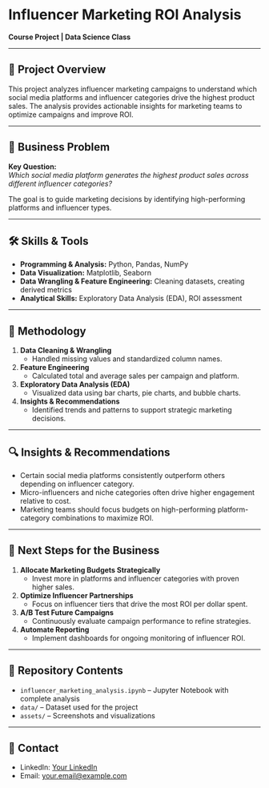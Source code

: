 # Influencer Marketing ROI Analysis

**Course Project | Data Science Class**


---

## 📌 Project Overview
This project analyzes influencer marketing campaigns to understand which social media platforms and influencer categories drive the highest product sales. The analysis provides actionable insights for marketing teams to optimize campaigns and improve ROI.

---

## 🎯 Business Problem
**Key Question:**  
*Which social media platform generates the highest product sales across different influencer categories?*  

The goal is to guide marketing decisions by identifying high-performing platforms and influencer types.

---

## 🛠 Skills & Tools
- **Programming & Analysis:** Python, Pandas, NumPy  
- **Data Visualization:** Matplotlib, Seaborn  
- **Data Wrangling & Feature Engineering:** Cleaning datasets, creating derived metrics  
- **Analytical Skills:** Exploratory Data Analysis (EDA), ROI assessment  

---

## 📝 Methodology
1. **Data Cleaning & Wrangling**  
   - Handled missing values and standardized column names.  
2. **Feature Engineering**  
   - Calculated total and average sales per campaign and platform.  
3. **Exploratory Data Analysis (EDA)**  
   - Visualized data using bar charts, pie charts, and bubble charts.  
4. **Insights & Recommendations**  
   - Identified trends and patterns to support strategic marketing decisions.  

---

## 🔍 Insights & Recommendations
- Certain social media platforms consistently outperform others depending on influencer category.  
- Micro-influencers and niche categories often drive higher engagement relative to cost.  
- Marketing teams should focus budgets on high-performing platform-category combinations to maximize ROI.  

---

## 🚀 Next Steps for the Business
1. **Allocate Marketing Budgets Strategically**  
   - Invest more in platforms and influencer categories with proven higher sales.  
2. **Optimize Influencer Partnerships**  
   - Focus on influencer tiers that drive the most ROI per dollar spent.  
3. **A/B Test Future Campaigns**  
   - Continuously evaluate campaign performance to refine strategies.  
4. **Automate Reporting**  
   - Implement dashboards for ongoing monitoring of influencer ROI.  

---

## 📁 Repository Contents
- `influencer_marketing_analysis.ipynb` – Jupyter Notebook with complete analysis  
- `data/` – Dataset used for the project  
- `assets/` – Screenshots and visualizations  

---

## 📧 Contact
- LinkedIn: [Your LinkedIn](https://www.linkedin.com/in/your-profile)  
- Email: your.email@example.com
